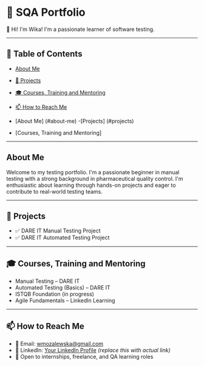 # 📁 SQA Portfolio

👋 Hi! I'm Wika! I'm a passionate learner of software testing.

---

## 🔗 Table of Contents
- [About Me](#about-me)
- [📁 Projects](#projects)
- [🎓 Courses, Training and Mentoring](#courses-training-and-mentoring)
- [📫 How to Reach Me](#how-to-reach-me)

- [About Me] (#about-me)
-[Projects] (#projects)
- [Courses, Training and Mentoring]

---------------


## About Me

Welcome to my testing portfolio. I'm a passionate beginner in manual testing with a strong background in pharmaceutical quality control. I'm enthusiastic about learning through hands-on projects and eager to contribute to real-world testing teams.

---

## 📁 Projects

- ✅ DARE IT Manual Testing Project  
- ✅ DARE IT Automated Testing Project  

---

## 🎓 Courses, Training and Mentoring

- Manual Testing – DARE IT  
- Automated Testing (Basics) – DARE IT  
- ISTQB Foundation (in progress)  
- Agile Fundamentals – LinkedIn Learning  

---

## 📫 How to Reach Me

- 📧 Email: wmozalewska@gmail.com  
- 🔗 LinkedIn: [Your LinkedIn Profile](#) *(replace this with actual link)*  
- 💼 Open to internships, freelance, and QA learning roles  
